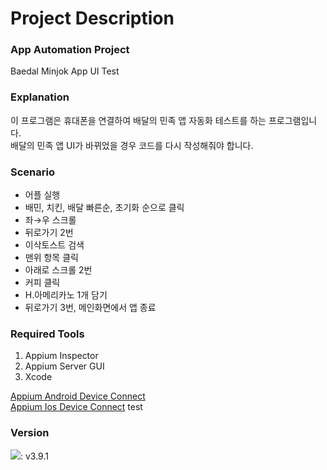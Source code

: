 # Project Description
### App Automation Project
Baedal Minjok App UI Test

### Explanation
이 프로그램은 휴대폰을 연결하여 배달의 민족 앱 자동화 테스트를 하는 프로그램입니다.  
배달의 민족 앱 UI가 바뀌었을 경우 코드를 다시 작성해줘야 합니다. 

### Scenario
- 어플 실행
- 배민, 치킨, 배달 빠른순, 초기화 순으로 클릭
- 좌→우 스크롤
- 뒤로가기 2번
- 이삭토스트 검색
- 맨위 항목 클릭
- 아래로 스크롤 2번
- 커피 클릭
- H.아메리카노 1개 담기
- 뒤로가기 3번, 메인화면에서 앱 종료

### Required Tools
1. Appium Inspector
2. Appium Server GUI
3. Xcode

[Appium Android Device Connect](https://feather-cilantro-8a7.notion.site/Appium-Android-Device-Connect-b90007e8c33441239cd5b76127e3470d)  
[Appium Ios Device Connect](https://feather-cilantro-8a7.notion.site/Appium-IOS-Device-Connect-7c5dcb02f032444b91c5074f169ebd4e)
test
### Version
<img src="https://img.shields.io/badge/Python-3766AB?style=flat-square&logo=Python&logoColor=white"/></a>: v3.9.1